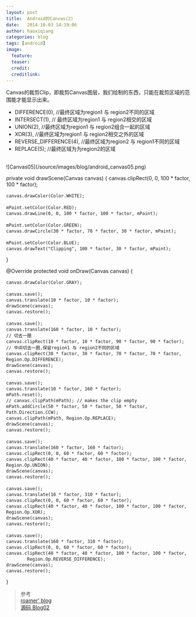 ```yaml
---
layout: post
title:  Android的Canvas(2)
date:   2014-10-03 14:19:06
author: haoxiqiang
categories: blog
tags: [android]
image:
  feature:
  teaser:
  credit:
  creditlink:
---
```

Canvas的裁剪Clip，即裁剪Canvas图层，我们绘制的东西，只能在裁剪区域的范围能才能显示出来。

* DIFFERENCE(0), //最终区域为region1 与 region2不同的区域  
* INTERSECT(1), // 最终区域为region1 与 region2相交的区域  
* UNION(2),      //最终区域为region1 与 region2组合一起的区域  
* XOR(3),        //最终区域为region1 与 region2相交之外的区域  
* REVERSE_DIFFERENCE(4), //最终区域为region2 与 region1不同的区域  
* REPLACE(5); //最终区域为为region2的区域 
<!-- more -->
<br />
![Canvas05](/source/images/blog/android_canvas05.png)


private void drawScene(Canvas canvas) {
    canvas.clipRect(0, 0, 100 * factor, 100 * factor);

    canvas.drawColor(Color.WHITE);

    mPaint.setColor(Color.RED);
    canvas.drawLine(0, 0, 100 * factor, 100 * factor, mPaint);

    mPaint.setColor(Color.GREEN);
    canvas.drawCircle(30 * factor, 70 * factor, 30 * factor, mPaint);

    mPaint.setColor(Color.BLUE);
    canvas.drawText("Clipping", 100 * factor, 30 * factor, mPaint);
}

@Override
protected void onDraw(Canvas canvas) {

    canvas.drawColor(Color.GRAY);

    canvas.save();
    canvas.translate(10 * factor, 10 * factor);
    drawScene(canvas);
    canvas.restore();

    canvas.save();
    canvas.translate(160 * factor, 10 * factor);
    // 切去一圈
    canvas.clipRect(10 * factor, 10 * factor, 90 * factor, 90 * factor);
    // 中间切去一圈,保留region1 与 region2不同的区域
    canvas.clipRect(30 * factor, 30 * factor, 70 * factor, 70 * factor, Region.Op.DIFFERENCE);
    drawScene(canvas);
    canvas.restore();

    canvas.save();
    canvas.translate(10 * factor, 160 * factor);
    mPath.reset();
    // canvas.clipPath(mPath); // makes the clip empty
    mPath.addCircle(50 * factor, 50 * factor, 50 * factor, Path.Direction.CCW);
    canvas.clipPath(mPath, Region.Op.REPLACE);
    drawScene(canvas);
    canvas.restore();

    canvas.save();
    canvas.translate(160 * factor, 160 * factor);
    canvas.clipRect(0, 0, 60 * factor, 60 * factor);
    canvas.clipRect(40 * factor, 40 * factor, 100 * factor, 100 * factor, Region.Op.UNION);
    drawScene(canvas);
    canvas.restore();

    canvas.save();
    canvas.translate(10 * factor, 310 * factor);
    canvas.clipRect(0, 0, 60 * factor, 60 * factor);
    canvas.clipRect(40 * factor, 40 * factor, 100 * factor, 100 * factor, Region.Op.XOR);
    drawScene(canvas);
    canvas.restore();

    canvas.save();
    canvas.translate(160 * factor, 310 * factor);
    canvas.clipRect(0, 0, 60 * factor, 60 * factor);
    canvas.clipRect(40 * factor, 40 * factor, 100 * factor, 100 * factor,
            Region.Op.REVERSE_DIFFERENCE);
    drawScene(canvas);
    canvas.restore();
}


>参考<br/> [roamer' blog](http://blog.csdn.net/lonelyroamer/article/details/8349601)
<br/>[源码  Blog02](https://github.com/Haoxiqiang/BlogCode/tree/master/Blog02)
